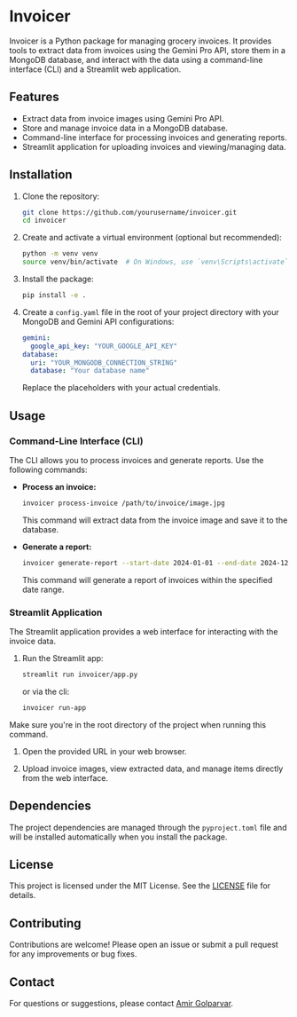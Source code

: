 # Invoicer

Invoicer is a Python package for managing grocery invoices. It provides tools to extract data from invoices using the Gemini Pro API, store them in a MongoDB database, and interact with the data using a command-line interface (CLI) and a Streamlit web application.

## Features

- Extract data from invoice images using Gemini Pro API.
- Store and manage invoice data in a MongoDB database.
- Command-line interface for processing invoices and generating reports.
- Streamlit application for uploading invoices and viewing/managing data.

## Installation

1. Clone the repository:

    ```sh
    git clone https://github.com/yourusername/invoicer.git
    cd invoicer
    ```

2. Create and activate a virtual environment (optional but recommended):

    ```sh
    python -m venv venv
    source venv/bin/activate  # On Windows, use `venv\Scripts\activate`
    ```

3. Install the package:

    ```sh
    pip install -e .
    ```

4. Create a `config.yaml` file in the root of your project directory with your MongoDB and Gemini API configurations:

    ```yaml
    gemini:
      google_api_key: "YOUR_GOOGLE_API_KEY"
    database:
      uri: "YOUR_MONGODB_CONNECTION_STRING"
      database: "Your database name"
    ```

    Replace the placeholders with your actual credentials.

## Usage

### Command-Line Interface (CLI)

The CLI allows you to process invoices and generate reports. Use the following commands:

- **Process an invoice:**

    ```sh
    invoicer process-invoice /path/to/invoice/image.jpg
    ```

    This command will extract data from the invoice image and save it to the database.

- **Generate a report:**

    ```sh
    invoicer generate-report --start-date 2024-01-01 --end-date 2024-12-31
    ```

    This command will generate a report of invoices within the specified date range.

### Streamlit Application

The Streamlit application provides a web interface for interacting with the invoice data.

1. Run the Streamlit app:

    ```sh
    streamlit run invoicer/app.py
    ```
   
    or via the cli:

    ```sh
    invoicer run-app
    ```

Make sure you're in the root directory of the project when running this command.

1. Open the provided URL in your web browser.

2. Upload invoice images, view extracted data, and manage items directly from the web interface.

## Dependencies

The project dependencies are managed through the `pyproject.toml` file and will be installed automatically when you install the package.

## License

This project is licensed under the MIT License. See the [LICENSE](LICENSE) file for details.

## Contributing

Contributions are welcome! Please open an issue or submit a pull request for any improvements or bug fixes.

## Contact

For questions or suggestions, please contact [Amir Golparvar](mailto:amir.golparvar@physik.hu-berlin.de).